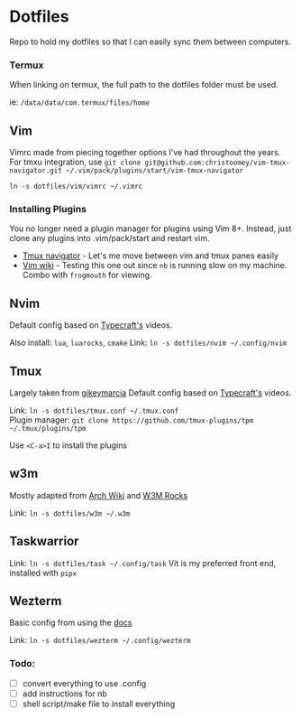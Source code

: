 # Dotfiles

Repo to hold my dotfiles so that I can easily sync them between computers.

### Termux
When linking on termux, the full path to the dotfiles folder must be used.

ie: `/data/data/com.termux/files/home`


## Vim

Vimrc made from piecing together options I've had throughout the years.
For tmxu integration, use `git clone git@github.com:christoomey/vim-tmux-navigator.git ~/.vim/pack/plugins/start/vim-tmux-navigator`

`ln -s dotfiles/vim/vimrc ~/.vimrc`

### Installing Plugins

You no longer need a plugin manager for plugins using Vim 8+. Instead, just clone any plugins into .vim/pack/start and restart vim.

- [Tmux navigator](https://github.com/christoomey/vim-tmux-navigator) - Let's me move between vim and tmux panes easily
- [Vim wiki](https://github.com/vimwiki/vimwiki) - Testing this one out since `nb` is running slow on my machine. Combo with `frogmouth` for viewing.


## Nvim

Default config based on [Typecraft's](https://youtube.com/@typecraft_dev?si=MlLIzreirX12VZLy) videos.

Also install: `lua`, `luarocks`, `cmake`
Link: `ln -s dotfiles/nvim ~/.config/nvim`

## Tmux
Largely taken from [gikeymarcia](https://github.com/gikeymarcia/tmux-config)
Default config based on [Typecraft's](https://youtube.com/@typecraft_dev?si=MlLIzreirX12VZLy) videos.

Link: `ln -s dotfiles/tmux.conf ~/.tmux.conf`  
Plugin manager: `git clone https://github.com/tmux-plugins/tpm ~/.tmux/plugins/tpm`

Use `<C-a>I` to install the plugins

## w3m

Mostly adapted from [Arch Wiki](https://wiki.archlinux.org/title/W3m) and [W3M Rocks](https://w3m.rocks/keymap)

Link: `ln -s dotfiles/w3m ~/.w3m`


## Taskwarrior

Link: `ln -s dotfiles/task ~/.config/task`
Vit is my preferred front end, installed with `pipx`


## Wezterm
Basic config from using the [docs](https://wezterm.org/config/files.html#configuration-overrides)  

Link: `ln -s dotfiles/wezterm ~/.config/wezterm`

### Todo:
- [ ] convert everything to use .config
- [ ] add instructions for nb
- [ ] shell script/make file to install everything
